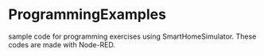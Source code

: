 # ProgrammingExamples

sample code for programming exercises using SmartHomeSimulator. These codes are made with Node-RED.
